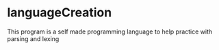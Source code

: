 # languageCreation
This program is a self made programming language to help practice with parsing and lexing
